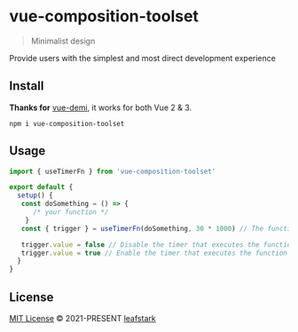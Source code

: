 # vue-composition-toolset
>Minimalist design

Provide users with the simplest and most direct development experience

## Install

 **Thanks for** [vue-demi](https://github.com/vueuse/vue-demi), it works for both Vue 2 & 3.

```
npm i vue-composition-toolset
```

## Usage

```ts
import { useTimerFn } from 'vue-composition-toolset'

export default {
  setup() {
   const doSomething = () => {
      /* your function */
    }
   const { trigger } = useTimerFn(doSomething, 30 * 1000) // The function will be executed every 30 seconds

   trigger.value = false // Disable the timer that executes the function
   trigger.value = true // Enable the timer that executes the function
  }
}
```
##  License

[MIT License](https://github.com/leafstark/vue-composition-toolset/blob/master/LICENSE) © 2021-PRESENT [leafstark](https://github.com/leafstark)
